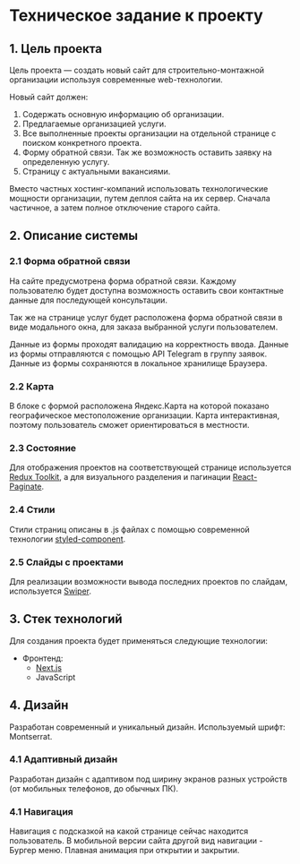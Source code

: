 # Техническое задание к проекту

## 1. Цель проекта

Цель проекта — создать новый сайт для строительно-монтажной организации используя современные web-технологии.  

Новый сайт должен:
1. Содержать основную информацию об организации.
2. Предлагаемые организацией услуги.
3. Все выполненные проекты организации на отдельной странице с поиском конкретного проекта.
4. Форму обратной связи. Так же возможность оставить заявку на определенную услугу.
5. Страницу с актуальными вакансиями.

Вместо частных хостинг-компаний использовать технологические мощности организации, путем деплоя сайта на их сервер. Сначала частичное, а затем полное отключение старого сайта.

## 2. Описание системы

### 2.1 Форма обратной связи

На сайте предусмотрена форма обратной связи. Каждому пользователю будет доступна возможность оставить свои контактные данные для последующей консультации.

Так же на странице услуг будет расположена форма обратной связи в виде модального окна, для заказа выбранной услуги пользователем.

Данные из формы проходят валидацию на корректность ввода. Данные из формы отправляются с помощью API Telegram в группу заявок. Данные из формы сохраняются в локальное хранилище Браузера.

### 2.2 Карта

В блоке с формой расположена Яндекс.Карта на которой показано географическое местоположение организации. Карта интерактивная, поэтому пользователь сможет ориентироваться в местности.

### 2.3 Состояние

Для отображения проектов на соответствующей странице используется [Redux Toolkit](https://redux-toolkit.js.org/), а для визуального разделения и пагинации [React-Paginate](https://www.npmjs.com/package/react-paginate).

### 2.4 Стили

Стили страниц описаны в .js файлах с помощью современной технологии [styled-component](https://styled-components.com).

### 2.5 Слайды с проектами

Для реализации возможности вывода последних проектов по слайдам, используется [Swiper](https://swiperjs.com/).

## 3. Стек технологий

Для создания проекта будет применяться следующие технологии:

* Фронтенд:
    - [Next.js](https://nextjs.org/)
    - JavaScript

## 4. Дизайн

Разработан современный и уникальный дизайн. Используемый шрифт: Montserrat. 

### 4.1 Адаптивный дизайн

Разработан дизайн с адаптивом под ширину экранов разных устройств (от мобильных телефонов, до обычных ПК).

### 4.1 Навигация

Навигация с подсказкой на какой странице сейчас находится пользователь.
В мобильной версии сайта другой вид навигации - Бургер меню. Плавная анимация при открытии и закрытии.